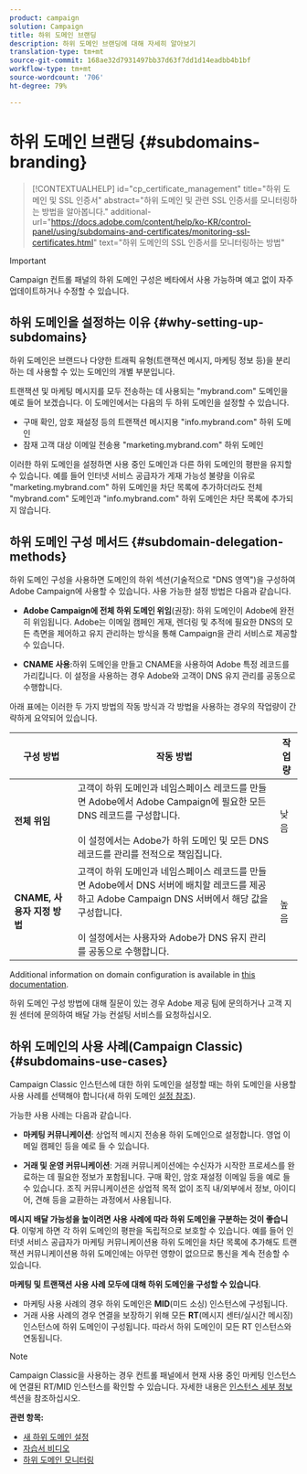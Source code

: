 ```yaml
---
product: campaign
solution: Campaign
title: 하위 도메인 브랜딩
description: 하위 도메인 브랜딩에 대해 자세히 알아보기
translation-type: tm+mt
source-git-commit: 168ae32d7931497bb37d63f7dd1d14eadbb4b1bf
workflow-type: tm+mt
source-wordcount: '706'
ht-degree: 79%

---
```



# 하위 도메인 브랜딩 {#subdomains-branding}

>[!CONTEXTUALHELP]
>id="cp_certificate_management"
>title="하위 도메인 및 SSL 인증서"
>abstract="하위 도메인 및 관련 SSL 인증서를 모니터링하는 방법을 알아봅니다."
>additional-url="https://docs.adobe.com/content/help/ko-KR/control-panel/using/subdomains-and-certificates/monitoring-ssl-certificates.html" text="하위 도메인의 SSL 인증서를 모니터링하는 방법"

>[!IMPORTANT]
>
>Campaign 컨트롤 패널의 하위 도메인 구성은 베타에서 사용 가능하며 예고 없이 자주 업데이트하거나 수정할 수 있습니다.

## 하위 도메인을 설정하는 이유 {#why-setting-up-subdomains}

하위 도메인은 브랜드나 다양한 트래픽 유형(트랜잭션 메시지, 마케팅 정보 등)을 분리하는 데 사용할 수 있는 도메인의 개별 부분입니다.

트랜잭션 및 마케팅 메시지를 모두 전송하는 데 사용되는 &quot;mybrand.com&quot; 도메인을 예로 들어 보겠습니다. 이 도메인에서는 다음의 두 하위 도메인을 설정할 수 있습니다.

* 구매 확인, 암호 재설정 등의 트랜잭션 메시지용 &quot;info.mybrand.com&quot; 하위 도메인
* 잠재 고객 대상 이메일 전송용 &quot;marketing.mybrand.com&quot; 하위 도메인

이러한 하위 도메인을 설정하면 사용 중인 도메인과 다른 하위 도메인의 평판을 유지할 수 있습니다. 예를 들어 인터넷 서비스 공급자가 게재 가능성 불량을 이유로 &quot;marketing.mybrand.com&quot; 하위 도메인을 차단 목록에 추가하더라도 전체 &quot;mybrand.com&quot; 도메인과 &quot;info.mybrand.com&quot; 하위 도메인은 차단 목록에 추가되지 않습니다.

## 하위 도메인 구성 메서드 {#subdomain-delegation-methods}

하위 도메인 구성을 사용하면 도메인의 하위 섹션(기술적으로 &quot;DNS 영역&quot;)을 구성하여 Adobe Campaign에 사용할 수 있습니다. 사용 가능한 설정 방법은 다음과 같습니다.

* **Adobe Campaign에 전체 하위 도메인 위임**(권장): 하위 도메인이 Adobe에 완전히 위임됩니다. Adobe는 이메일 캠페인 게재, 렌더링 및 추적에 필요한 DNS의 모든 측면을 제어하고 유지 관리하는 방식을 통해 Campaign을 관리 서비스로 제공할 수 있습니다.

* **CNAME 사용**:하위 도메인을 만들고 CNAME을 사용하여 Adobe 특정 레코드를 가리킵니다. 이 설정을 사용하는 경우 Adobe와 고객이 DNS 유지 관리를 공동으로 수행합니다.

아래 표에는 이러한 두 가지 방법의 작동 방식과 각 방법을 사용하는 경우의 작업량이 간략하게 요약되어 있습니다.

| 구성 방법 | 작동 방법 | 작업량 |
|---|---|---|
| **전체 위임** | 고객이 하위 도메인과 네임스페이스 레코드를 만들면 Adobe에서 Adobe Campaign에 필요한 모든 DNS 레코드를 구성합니다.<br/><br/>이 설정에서는 Adobe가 하위 도메인 및 모든 DNS 레코드를 관리를 전적으로 책임집니다. | 낮음 |
| **CNAME, 사용자 지정 방법** | 고객이 하위 도메인과 네임스페이스 레코드를 만들면 Adobe에서 DNS 서버에 배치할 레코드를 제공하고 Adobe Campaign DNS 서버에서 해당 값을 구성합니다.<br/><br/>이 설정에서는 사용자와 Adobe가 DNS 유지 관리를 공동으로 수행합니다. | 높음 |

Additional information on domain configuration is available in [this documentation](https://helpx.adobe.com/kr/campaign/kb/domain-name-delegation.html).

하위 도메인 구성 방법에 대해 질문이 있는 경우 Adobe 제공 팀에 문의하거나 고객 지원 센터에 문의하여 배달 가능 컨설팅 서비스를 요청하십시오.

## 하위 도메인의 사용 사례(Campaign Classic){#subdomains-use-cases}

Campaign Classic 인스턴스에 대한 하위 도메인을 설정할 때는 하위 도메인을 사용할 사용 사례를 선택해야 합니다(새 하위 도메인 [설정 참조](../../subdomains-certificates/using/setting-up-new-subdomain.md)).

가능한 사용 사례는 다음과 같습니다.

* **마케팅 커뮤니케이션**: 상업적 메시지 전송용 하위 도메인으로 설정합니다. 영업 이메일 캠페인 등을 예로 들 수 있습니다.

* **거래 및 운영 커뮤니케이션**: 거래 커뮤니케이션에는 수신자가 시작한 프로세스를 완료하는 데 필요한 정보가 포함됩니다. 구매 확인, 암호 재설정 이메일 등을 예로 들 수 있습니다. 조직 커뮤니케이션은 상업적 목적 없이 조직 내/외부에서 정보, 아이디어, 견해 등을 교환하는 과정에서 사용됩니다.

**메시지 배달 가능성을 높이려면 사용 사례에 따라 하위 도메인을 구분하는 것이 좋습니다**. 이렇게 하면 각 하위 도메인의 평판을 독립적으로 보호할 수 있습니다. 예를 들어 인터넷 서비스 공급자가 마케팅 커뮤니케이션용 하위 도메인을 차단 목록에 추가해도 트랜잭션 커뮤니케이션용 하위 도메인에는 아무런 영향이 없으므로 통신을 계속 전송할 수 있습니다.

**마케팅 및 트랜잭션 사용 사례 모두에 대해 하위 도메인을 구성할 수 있습니다**.

* 마케팅 사용 사례의 경우 하위 도메인은 **MID**(미드 소싱) 인스턴스에 구성됩니다.
* 거래 사용 사례의 경우 연결을 보장하기 위해 모든 **RT**(메시지 센터/실시간 메시징) 인스턴스에 하위 도메인이 구성됩니다. 따라서 하위 도메인이 모든 RT 인스턴스와 연동됩니다.

>[!NOTE]
>
>Campaign Classic을 사용하는 경우 컨트롤 패널에서 현재 사용 중인 마케팅 인스턴스에 연결된 RT/MID 인스턴스를 확인할 수 있습니다. 자세한 내용은 [인스턴스 세부 정보](../../instances-settings/using/instance-details.md) 섹션을 참조하십시오.

**관련 항목:**

* [새 하위 도메인 설정](../../subdomains-certificates/using/setting-up-new-subdomain.md)
* [자습서 비디오](https://docs.adobe.com/content/help/en/campaign-learn/campaign-standard-tutorials/administrating/control-panel/subdomain-delegation.html)
* [하위 도메인 모니터링](../../subdomains-certificates/using/monitoring-subdomains.md)
